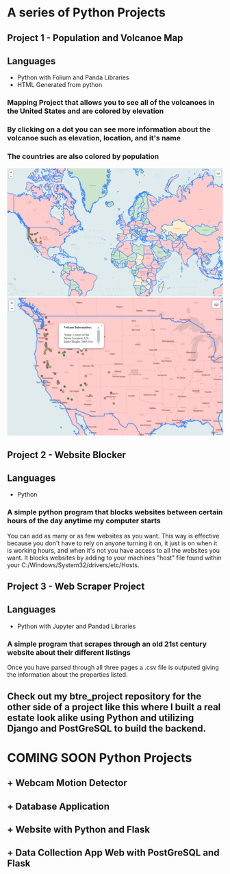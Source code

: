 # A series of Python Projects

## Project 1 - Population and Volcanoe Map
  
  ## Languages
  + Python with Folium and Panda Libraries 
  + HTML Generated from python

  ### Mapping Project that allows you to see all of the volcanoes in the United States and are colored by elevation
  ### By clicking on a dot you can see more information about the volcanoe such as elevation, location, and it's name
  ### The countries are also colored by population
  ![](PythonProjectsScreenShots/mapping_1.PNG)
  ![](PythonProjectsScreenShots/mapping_2.PNG)
  
  ## Project 2 - Website Blocker
   ## Languages
   + Python
    
   ### A simple python program that blocks websites between certain hours of the day anytime my computer starts
   You can add as many or as few websites as you want. This way is effective because you don't have to rely on anyone turning it on, it        just is on when it is working hours, and when it's not you have access to all the websites you want. It blocks websites by adding to your machines "host" file found within your C:/Windows/System32/drivers/etc/Hosts.
   
## Project 3 - Web Scraper Project
  ## Languages
  + Python with Jupyter and Pandad Libraries
  
  ### A simple program that scrapes through an old 21st century website about their different listings
  Once you have parsed through all three pages a .csv file is outputed giving the information about the properties listed.
  
  ## Check out my btre_project repository for the other side of a project like this where I built a real estate look alike using Python and utilizing Django and PostGreSQL to build the backend.
  
# COMING SOON Python Projects
## + Webcam Motion Detector
## + Database Application
## + Website with Python and Flask
## + Data Collection App Web with PostGreSQL and Flask
